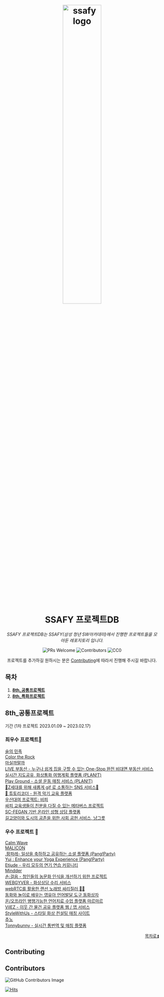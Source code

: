 <h1 align="center">
<br>
  <img src="https://github.com/hi6724/ssafy-db/raw/main/ssafy_logo.png" alt="ssafy logo" width="50%">
  <br>
    <br>
  SSAFY 프로젝트DB
  <br>
</h1>

<p align="center">
  <em>SSAFY 프로젝트DB는 SSAFY(삼성 청년 SW아카데미)에서 진행한 프로젝트들을 모아둔 레포지토리 입니다.</em>
</p>




<p align="center">
    <img src="https://img.shields.io/badge/PRs-welcome-brightgreen.svg?style=flat-square" alt="PRs Welcome"/>
    <img src="https://img.shields.io/github/contributors/hi6724/ssafy-db.svg?style=flat-square" alt="Contributors"/>
    <img src="https://img.shields.io/badge/license-CC0-green.svg?style=flat-square" alt="CC0"/>
    
    
    
  
</p>

<p align="center">
프로젝트를 추가하길 원하시는 분은 <a href="#contributing">Contributing</a>에 따라서 진행해 주시길 바랍니다.  
</p>



## 목차

1. **[8th_공통프로젝트 ](#8th_공통프로젝트)**
2. **[8th_특화프로젝트 ](#8th_특화프로젝트)**

 
## 8th_공통프로젝트 
기간 (1차 프로젝트 2023.01.09 ~ 2023.02.17)
### 최우수 프로젝트🥇
<a href="https://github.com/GongHanul/YourDrinkingBuddy">술의 민족</a><br/>
<a href="https://github.com/Color-the-rock/colortherock">Color the Rock</a><br/>
<a href="https://github.com/chloe73/cadang">마실까말까</a><br/>
<a href="https://github.com/mnb3559/Live">LIVE 부동산 - 누구나 쉽게 집을 구할 수 있는 One-Stop 완전 비대면 부동산 서비스</a><br/>
<a href="https://github.com/Gukss/planit_upstream_mirror">실시간 지도공유, 화상통화 여행계획 플랫폼 (PLAN!T)</a><br/>
<a href="https://github.com/skylove308/playground">Play Ground - 소셜 운동 매칭 서비스 (PLAN!T)</a><br/>
<a href="https://github.com/GeumBi-Hong/Zzalu">💜Z세대를 위해 새롭게 gif 로 소통하는 SNS 서비스💜</a><br/>
<a href="https://github.com/devTaemin/tutorecorder">🎼 튜토리코더 - 원격 악기 교육 플랫폼</a><br/>
<a href="https://github.com/22JH/kiosk-bp">우산대여 프로젝트: 비피</a><br/>
<a href="https://github.com/jiwon199/METASSAFY">싸피 교육생들이 친분을 다질 수 있는 메타버스 프로젝트</a><br/>
<a href="https://github.com/sungjeongeon/fasulting">SC-FEGAN 기반 온라인 성형 상담 플랫폼</a><br/>
<a href="https://github.com/jaypakkorea/OurKitty">길고양이와 도시의 공존을 위한 사회 공헌 서비스, 냥그릇</a><br/>

### 우수 프로젝트 🥈
<a href="https://github.com/irang6v6/CALMWAVE">Calm Wave</a><br/>
<a href="https://github.com/movebxeax/MyLittleConcert">MALICON</a><br/>
<a href="https://github.com/nyong-nyong">.팡파레- 일상을 축하하고 공유하는 소셜 플랫폼 (Pang!Party)</a><br/>
<a href="https://github.com/uyk1/Yuj">Yuj : Enhance your Yoga Experience (Pang!Party)</a><br/>
<a href="https://github.com/rlawldud335/Etjude">Etjude - 우리 모두의 연기 연습 커뮤니티</a><br/>
<a href="https://github.com/min0731/Mindder">Mindder</a><br/>
<a href="https://github.com/Youngmook-Lim/SonGeoreum">손:걸음 - 청인들의 농문화 인식을 개선하기 위한 프로젝트</a><br/>
<a href="https://github.com/team-webgyver/description">WEBGYVER - 화상상담 수리 서비스</a><br/>
<a href="https://github.com/syg9272/Ssarijileo">webRTC를 활용한 랜선 노래방 싸리질러 🎤🎵</a><br/>
<a href="https://github.com/romidaddy/ssafy2/tree/f37dd15a8f24c86816c4bd90ebe8013325808338/%EA%B3%B5%ED%86%B5pjt">동화와 놀이로 배우는 영유아 언어발달 도구 동화상자</a><br/>
<a href="https://github.com/audwl910/marmar">온/오프라인 병행가능한 언어치료 수업 플랫폼 마르마르</a><br/>
<a href="https://github.com/sagongjieun/VilEZ">VilEZ - 이웃 간 물건 공유 플랫폼 웹 / 앱 서비스 </a><br/>
<a href="https://github.com/jaehyeon7217/StyleWithUs">StyleWithUs - 스타일 화상 컨설팅 매칭 사이트 </a><br/>
<a href="https://github.com/lkc263/Chuno">추노</a><br/>
<a href="https://github.com/noonmap/Tonnybunny">Tonnybunny - 실시간 통번역 및 매칭 플랫폼</a><br/>

<p align="right">
<a href="#목차">
목차로⏫
</a>
</p>

## Contributing


## Contributors


![GitHub Contributors Image](https://contrib.rocks/image?repo=hi6724/ssafy-db)

[![Hits](https://hits.seeyoufarm.com/api/count/incr/badge.svg?url=https://github.com/hi6724/ssafy-db%2Fhit-counter&count_bg=%23047C5A&title_bg=%23DD3E59&icon=&icon_color=%23E7E7E7&title=visit&edge_flat=false)](https://hits.seeyoufarm.com)
